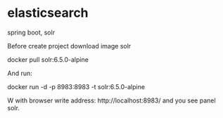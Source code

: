 # elasticsearch
spring boot, solr

Before create project download image solr

docker pull solr:6.5.0-alpine

And run:

docker run -d -p 8983:8983 -t solr:6.5.0-alpine

W with browser write address: http://localhost:8983/ and you see panel solr.
